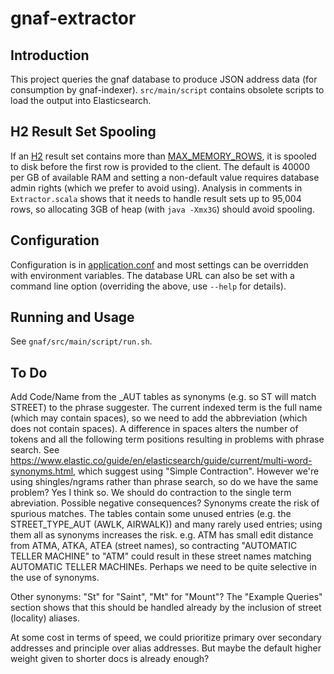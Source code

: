 # gnaf-extractor

## Introduction
This project queries the gnaf database to produce JSON address data (for consumption by gnaf-indexer).
`src/main/script` contains obsolete scripts to load the output into Elasticsearch.


## H2 Result Set Spooling
If an [H2](http://www.h2database.com/) result set contains more than
[MAX_MEMORY_ROWS](http://www.h2database.com/html/grammar.html?highlight=max_memory_rows&search=MAX_MEMORY_ROWS#set_max_memory_rows),
it is spooled to disk before the first row is provided to the client.
The default is 40000 per GB of available RAM and setting a non-default value requires database admin rights (which we prefer to avoid using).
Analysis in comments in `Extractor.scala` shows that it needs to handle result sets up to 95,004 rows, so allocating 3GB of heap (with `java -Xmx3G`) should avoid spooling.

## Configuration

Configuration is in [application.conf](src/main/resources/application.conf) and most settings can be overridden with environment variables.
The database URL can also be set with a command line option (overriding the above, use `--help` for details).

## Running and Usage

See `gnaf/src/main/script/run.sh`.

## To Do

Add Code/Name from the _AUT tables as synonyms (e.g. so ST will match STREET) to the phrase suggester.
The current indexed term is the full name (which may contain spaces), so we need to add the abbreviation (which does not contain spaces).
A difference in spaces alters the number of tokens and all the following term positions resulting in problems with phrase search.
See https://www.elastic.co/guide/en/elasticsearch/guide/current/multi-word-synonyms.html, which suggest using "Simple Contraction".
However we're using shingles/ngrams rather than phrase search, so do we have the same problem? Yes I think so.
We should do contraction to the single term abreviation.
Possible negative consequences? Synonyms create the risk of spurious matches. The tables contain some unused entries (e.g. the STREET_TYPE_AUT (AWLK, AIRWALK)) and many rarely used entries; using them all as synonyms increases the risk. e.g. ATM has small edit distance from ATMA, ATKA, ATEA (street names), so contracting "AUTOMATIC TELLER MACHINE" to "ATM" could result in these street names matching AUTOMATIC TELLER MACHINEs.
Perhaps we need to be quite selective in the use of synonyms.

Other synonyms: "St" for "Saint", "Mt" for "Mount"?
The "Example Queries" section shows that this should be handled already by the inclusion of street (locality) aliases.

At some cost in terms of speed, we could prioritize primary over secondary addresses and principle over alias addresses. But maybe the default higher weight given to shorter docs is already enough?
